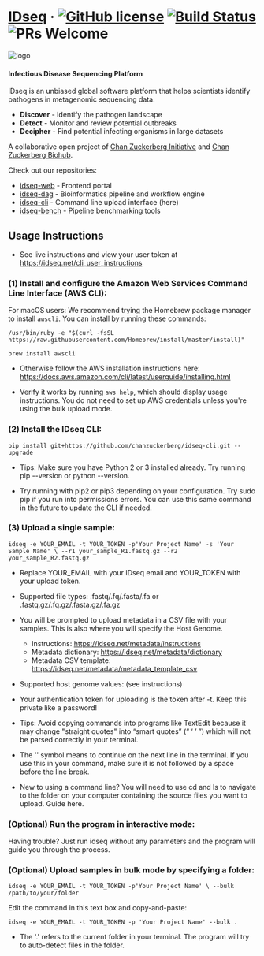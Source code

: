 # [IDseq](https://idseq.net/) &middot; [![GitHub license](https://img.shields.io/badge/license-MIT-brightgreen.svg)](https://github.com/chanzuckerberg/idseq-web/blob/master/LICENSE) [![Build Status](https://travis-ci.org/chanzuckerberg/idseq-cli.svg?branch=master)](https://travis-ci.org/chanzuckerberg/idseq-cli) ![PRs Welcome](https://img.shields.io/badge/PRs-welcome-brightgreen.svg)

![logo](https://assets.idseq.net/Logo_Black.png)

#### Infectious Disease Sequencing Platform
IDseq is an unbiased global software platform that helps scientists identify pathogens in metagenomic sequencing data.

- **Discover** - Identify the pathogen landscape
- **Detect** - Monitor and review potential outbreaks
- **Decipher** - Find potential infecting organisms in large datasets

A collaborative open project of [Chan Zuckerberg Initiative](https://www.chanzuckerberg.com/) and [Chan Zuckerberg Biohub](https://czbiohub.org).

Check out our repositories:
- [idseq-web](https://github.com/chanzuckerberg/idseq-web) - Frontend portal
- [idseq-dag](https://github.com/chanzuckerberg/idseq-dag) - Bioinformatics pipeline and workflow engine
- [idseq-cli](https://github.com/chanzuckerberg/idseq-cli) - Command line upload interface (here)
- [idseq-bench](https://github.com/chanzuckerberg/idseq-bench) - Pipeline benchmarking tools 


## Usage Instructions
- See live instructions and view your user token at https://idseq.net/cli_user_instructions

### (1) Install and configure the Amazon Web Services Command Line Interface (AWS CLI):

For macOS users: We recommend trying the Homebrew package manager to install `awscli`. You can install by running these commands:

`/usr/bin/ruby -e "$(curl -fsSL https://raw.githubusercontent.com/Homebrew/install/master/install)"`

`brew install awscli`

- Otherwise follow the AWS installation instructions here: https://docs.aws.amazon.com/cli/latest/userguide/installing.html

- Verify it works by running `aws help`, which should display usage instructions. You do not need to set up AWS credentials unless you're using the bulk upload mode.

### (2) Install the IDseq CLI:

`pip install git+https://github.com/chanzuckerberg/idseq-cli.git --upgrade`
- Tips: Make sure you have Python 2 or 3 installed already. Try running pip --version or python --version.

- Try running with pip2 or pip3 depending on your configuration. Try sudo pip if you run into permissions errors. You can use this same command in the future to update the CLI if needed.

### (3) Upload a single sample:

`idseq -e YOUR_EMAIL -t YOUR_TOKEN -p'Your Project Name' -s 'Your Sample Name' \
--r1 your_sample_R1.fastq.gz --r2 your_sample_R2.fastq.gz`

- Replace YOUR_EMAIL with your IDseq email and YOUR_TOKEN with your upload token.
- Supported file types: .fastq/.fq/.fasta/.fa or .fastq.gz/.fq.gz/.fasta.gz/.fa.gz

- You will be prompted to upload metadata in a CSV file with your samples. This is also where you will specify the Host Genome.
  - Instructions: https://idseq.net/metadata/instructions
  - Metadata dictionary: https://idseq.net/metadata/dictionary
  - Metadata CSV template: https://idseq.net/metadata/metadata_template_csv

- Supported host genome values: (see instructions)

- Your authentication token for uploading is the token after -t. Keep this private like a password!

- Tips: Avoid copying commands into programs like TextEdit because it may change "straight quotes" into “smart quotes” (“ ‘ ’ ”) which will not be parsed correctly in your terminal.

- The '\' symbol means to continue on the next line in the terminal. If you use this in your command, make sure it is not followed by a space before the line break.

- New to using a command line? You will need to use cd and ls to navigate to the folder on your computer containing the source files you want to upload. Guide here.

### (Optional) Run the program in interactive mode:

Having trouble? Just run idseq without any parameters and the program will guide you through the process.

### (Optional) Upload samples in bulk mode by specifying a folder:

`idseq -e YOUR_EMAIL -t YOUR_TOKEN -p'Your Project Name' \
--bulk /path/to/your/folder`

Edit the command in this text box and copy-and-paste:

`idseq -e YOUR_EMAIL -t YOUR_TOKEN -p 'Your Project Name' --bulk .`
- The '.' refers to the current folder in your terminal. The program will try to auto-detect files in the folder.
